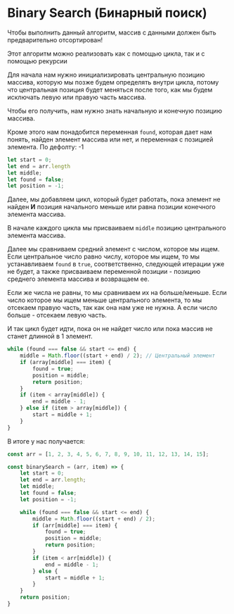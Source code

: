 # Binary Search (Бинарный поиск)

Чтобы выполнить данный алгоритм, массив с данными должен быть предварительно отсортирован!

Этот алгоритм можно реализовать как с помощью цикла, так и с помощью рекурсии

Для начала нам нужно инициализировать центральную позицию массива, которую мы позже будем определять внутри цикла, потому что центральная позиция будет меняться после того, как мы будем исключать левую или правую часть массива.

Чтобы его получить, нам нужно знать начальную и конечную позицию массива.

Кроме этого нам понадобится переменная `found`, которая дает нам понять, найден элемент массива или нет, и переменная с позицией элемента. По дефолту: -1

```ts
let start = 0;
let end = arr.length
let middle;
let found = false;
let position = -1;
```

Далее, мы добавляем цикл, который будет работать, пока элемент не найден **И** позиция начального меньше или равна позиции конечного элемента массива.

В начале каждого цикла мы присваиваем `middle` позицию центрального элемента массива.

Далее мы сравниваем средний элемент с числом, которое мы ищем. Если центральное число равно числу, которое мы ищем, то мы устанавливаем `found` в `true`, соответственно, следующей итерации уже не будет, а также присваиваем переменной позиции - позицию среднего элемента массива и возвращаем ее.

Если же числа не равны, то мы сравниваем их на больше/меньше. Если число которое мы ищем меньше центрального элемента, то мы отсекаем правую часть, так как она нам уже не нужна. А если число больше - отсекаем левую часть.

И так цикл будет идти, пока он не найдет число или пока массив не станет длинной в 1 элемент.

```ts
while (found === false && start <= end) {
	middle = Math.floor((start + end) / 2); // Центральный элемент
	if (array[middle] === item) {
		found = true;
		position = middle;
		return position;
	}
	if (item < array[middle]) {
		end = middle - 1;
	} else if (item > array[middle]) {
		start = middle + 1;
	}
}
```

В итоге у нас получается:

```ts
const arr = [1, 2, 3, 4, 5, 6, 7, 8, 9, 10, 11, 12, 13, 14, 15];

const binarySearch = (arr, item) => {
	let start = 0;
	let end = arr.length;
	let middle;
	let found = false;
	let position = -1;

	while (found === false && start <= end) {
		middle = Math.floor((start + end) / 2);
		if (arr[middle] === item) {
			found = true;
			position = middle;
			return position;
		}
		if (item < arr[middle]) {
			end = middle - 1;
		} else {
			start = middle + 1;
		}
	}
	return position;
}
```